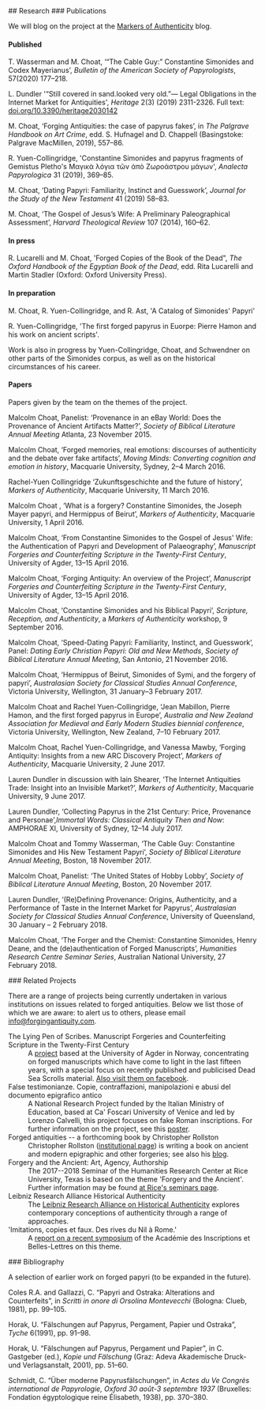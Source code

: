 
<a name="research"/>
## Research


<a name="publications"/>
### Publications

We will blog on the project at the [Markers of Authenticity](https://markersofauthenticity.com) blog.

#### Published

T. Wasserman and M. Choat, ‘“The Cable Guy:” Constantine Simonides and Codex Mayerianus’, *Bulletin of the American Society of Papyrologists*, 57(2020) 177–218.

L. Dundler '“Still covered in sand.looked very old.”— Legal Obligations in the Internet Market for Antiquities', *Heritage* 2(3) (2019) 2311-2326. Full text: <a href="https://doi.org/10.3390/heritage2030142">doi.org/10.3390/heritage2030142</a>   

M. Choat, ‘Forging Antiquities: the case of papyrus fakes’, in *The Palgrave Handbook on Art Crime*, edd. S. Hufnagel and D. Chappell (Basingstoke: Palgrave MacMillen, 2019), 557–86.

R. Yuen-Collingridge,  'Constantine Simonides and papyrus fragments of Gemistus Pletho's Μαγικὰ λόγια τῶν ἀπὸ Ζωροάστρου μάγων', *Analecta Papyrologica* 31 (2019), 369–85.

M. Choat, ‘Dating Papyri: Familiarity, Instinct and Guesswork’, *Journal for the Study of the New Testament* 41 (2019) 58–83.

M. Choat, ‘The Gospel of Jesus’s Wife: A Preliminary Paleographical Assessment’, *Harvard Theological Review* 107 (2014), 160–62.


#### In press

R. Lucarelli and M. Choat, 'Forged Copies of the Book of the Dead", *The Oxford Handbook of the Egyptian Book of the Dead*, edd. Rita Lucarelli and Martin Stadler (Oxford: Oxford University Press). 

#### In preparation

M. Choat, R. Yuen-Collingridge, and R. Ast, 'A Catalog of Simonides' Papyri'

R. Yuen-Collingridge, 'The first forged papyrus in Euorpe: Pierre Hamon and his work on ancient scripts'.

Work is also in progress by Yuen-Collingridge, Choat, and Schwendner on other parts of the Simonides corpus, as well as on the historical circumstances of his career.

#### Papers

Papers given by the team on the themes of the project.

Malcolm Choat, Panelist: ‘Provenance in an eBay World: Does the Provenance of Ancient Artifacts Matter?’, *Society of Biblical Literature Annual Meeting* Atlanta, 23 November 2015. 

Malcolm Choat, ‘Forged memories, real emotions: discourses of authenticity and the debate over fake artifacts’, *Moving Minds: Converting cognition and emotion in history*, Macquarie University, Sydney, 2–4 March 2016.

Rachel-Yuen Collingridge ‘Zukunftsgeschichte and the future of history’, *Markers of Authenticity*, Macquarie University, 11 March 2016.

Malcolm Choat , ‘What is a forgery? Constantine Simonides, the Joseph Mayer papyri, and Hermippus of Beirut’, *Markers of Authenticity*, Macquarie University, 1 April 2016.

Malcolm Choat, ‘From Constantine Simonides to the Gospel of Jesus' Wife: the Authentication of Papyri and Development of Palaeography’, *Manuscript Forgeries and Counterfeiting Scripture in the Twenty-First Century*, University of Agder, 13–15 April 2016.

Malcolm Choat, ‘Forging Antiquity: An overview of the Project’, *Manuscript Forgeries and Counterfeiting Scripture in the Twenty-First Century*, University of Agder, 13–15 April 2016.

Malcolm Choat, ‘Constantine Simonides and his Biblical Papyri’, *Scripture, Reception, and Authenticity*, a *Markers of Authenticity* workshop, 9 September 2016.

Malcolm Choat, ‘Speed-Dating Papyri: Familiarity, Instinct, and Guesswork’, Panel: *Dating Early Christian Papyri: Old and New Methods*, *Society of Biblical Literature Annual Meeting*, San Antonio, 21 November 2016.

Malcolm Choat, ‘Hermippus of Beirut, Simonides of Symi, and the forgery of papyri’, *Australasian Society for Classical Studies Annual Conference*, Victoria University, Wellington, 31 January–3 February 2017.

Malcolm Choat and Rachel Yuen-Collingridge, ‘Jean Mabillon, Pierre Hamon, and the first forged papyrus in Europe’, *Australia and New Zealand Association for Medieval and Early Modern Studies biennial conference*, Victoria University, Wellington, New Zealand, 7–10 February 2017.

Malcolm Choat, Rachel Yuen-Collingridge, and Vanessa Mawby, ‘Forging Antiquity: Insights from a new ARC Discovery Project’, *Markers of Authenticity*, Macquarie University, 2 June 2017.

Lauren Dundler in discussion with Iain Shearer, ‘The Internet Antiquities Trade: Insight into an Invisible Market?’, *Markers of Authenticity*, Macquarie University, 9 June 2017.

Lauren Dundler, ‘Collecting Papyrus in the 21st Century: Price, Provenance and Personae’,*Immortal Words: Classical Antiquity Then and Now*: AMPHORAE XI, University of Sydney, 12–14 July 2017.

Malcolm Choat and Tommy Wasserman, ‘The Cable Guy: Constantine Simonides and His New Testament Papyri’, *Society of Biblical Literature Annual Meeting*, Boston, 18 November 2017.

Malcolm Choat, Panelist: ‘The United States of Hobby Lobby’, *Society of Biblical Literature Annual Meeting*, Boston, 20 November 2017.

Lauren Dundler, ‘(Re)Defining Provenance: Origins, Authenticity, and a Performance of Taste in the Internet Market for Papyrus’, *Australasian Society for Classical Studies Annual Conference*, University of Queensland, 30 January – 2 February 2018.

Malcolm Choat, ‘The Forger and the Chemist: Constantine Simonides, Henry Deane, and the (de)authentication of Forged Manuscripts’, *Humanities Research Centre Seminar Series*, Australian National University, 27 February 2018.


<a name="related"/>
### Related Projects

There are a range of projects being currently undertaken in various
institutions on issues related to forged antiquities. Below we list those
of which we are aware: to alert us to others, please email [info@forgingantiquity.com](mailto:info@forgingantiquity.com).



<dl>

<dt> The Lying Pen of Scribes. Manuscript Forgeries and Counterfeiting Scripture in the Twenty-First Century</dt>
<dd>A <a href="https://lyingpen.com">project</a> based at the University of Agder in Norway, concentrating on forged manuscripts which have come
to light in the last fifteen years, with a special focus on recently published and publicised Dead Sea Scrolls material. <a href="https://www.facebook.com/lyingpen/">Also visit them on facebook</a>.</dd>



<dt>False testimonianze. Copie, contraffazioni, manipolazioni e abusi del documento epigrafico antico</dt>
<dd> A National Research Project funded by the Italian Ministry of Education, based at Ca' Foscari 
University of Venice and led by Lorenzo Calvelli, this project focuses on fake Roman inscriptions. 
For further information on the project, see this <a href="http://virgo.unive.it/archeolab/getFile.php?id=1097">poster</a>. </dd>

<dt>Forged antiquities -- a forthcoming book by Christopher Rollston</dt>
<dd> Christopher Rollston (<a href="https://cnelc.columbian.gwu.edu/christopher-rollston">institutional page</a>) is writing a book on
ancient and modern epigraphic and other forgeries; see also his <a href="http://www.rollstonepigraphy.com">blog</a>. </dd>

<dt>Forgery and the Ancient: Art, Agency, Authorship</dt>
<dd> The 2017--2018 Seminar of the Humanities Research Center at Rice University, Texas is based on the theme 
'Forgery and the Ancient'. Further information may be found <a href="http://hrc.rice.edu/rice-seminars/node/38">at Rice's seminars page</a>.</dd>

<dt>Leibniz Research Alliance Historical Authenticity</dt>
<dd> The <a href="http://www.leibniz-historische-authentizitaet.de/en/start/">Leibniz Research Alliance on Historical Authenticity</a> explores contemporary conceptions of authenticity through
a range of approaches.</dd>

<dt>'Imitations, copies et faux. Des rives du Nil à Rome.'</dt>
<dd> A <a href="http://www.aibl.fr/seances-et-manifestations/colloques-et-journees-d-etudes-313/colloques-et-journees-d-etudes-524/article/imitations-copies-et-faux-des?lang=fr">report on a recent symposium</a> of the Académie des Inscriptions et Belles-Lettres on this theme.</dd>

</dl>

<a name="bibliography"/>
### Bibliography

A selection of earlier work on forged papyri (to be expanded in the future).

Coles R.A. and Gallazzi, C. “Papyri and Ostraka: Alterations and Counterfeits”, in *Scritti in onore di Orsolina Montevecchi* (Bologna: Clueb, 1981), pp. 99–105.

Horak, U. “Fälschungen auf Papyrus, Pergament, Papier und Ostraka”, *Tyche* 6(1991), pp. 91–98.

Horak, U. “Fälschungen auf Papyrus, Pergament und Papier”, in C. Gastgeber (ed.), *Kopie und Fälschung* (Graz: Adeva Akademische Druck- und Verlagsanstalt, 2001), pp. 51–60.

Schmidt, C. “Über moderne Papyrusfälschungen”, in *Actes du Ve Congrès international de Papyrologie, Oxford 30 août-3 septembre 1937* (Bruxelles: Fondation égyptologique reine Élisabeth, 1938), pp. 370–380.

